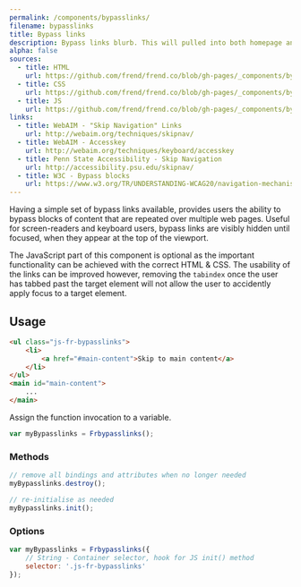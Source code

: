```yaml
---
permalink: /components/bypasslinks/
filename: bypasslinks
title: Bypass links
description: Bypass links blurb. This will pulled into both homepage and component page.
alpha: false
sources:
  - title: HTML
    url: https://github.com/frend/frend.co/blob/gh-pages/_components/bypasslinks/bypasslinks.html
  - title: CSS
    url: https://github.com/frend/frend.co/blob/gh-pages/_components/bypasslinks/bypasslinks.css
  - title: JS
    url: https://github.com/frend/frend.co/blob/gh-pages/_components/bypasslinks/bypasslinks.js
links:
  - title: WebAIM - "Skip Navigation" Links
    url: http://webaim.org/techniques/skipnav/
  - title: WebAIM - Accesskey
    url: http://webaim.org/techniques/keyboard/accesskey
  - title: Penn State Accessibility - Skip Navigation
    url: http://accessibility.psu.edu/skipnav/
  - title: W3C - Bypass blocks
    url: https://www.w3.org/TR/UNDERSTANDING-WCAG20/navigation-mechanisms-skip.html
---
```


Having a simple set of bypass links available, provides users the ability to bypass blocks of content that are repeated over multiple web pages. Useful for screen-readers and keyboard users, bypass links are visibly hidden until focused, when they appear at the top of the viewport.

The JavaScript part of this component is optional as the important functionality can be achieved with the correct HTML & CSS. The usability of the links can be improved however, removing the `tabindex` once the user has tabbed past the target element will not allow the user to accidently apply focus to a target element.

## Usage

~~~ html
<ul class="js-fr-bypasslinks">
	<li>
		<a href="#main-content">Skip to main content</a>
	</li>
</ul>
<main id="main-content">
	...
</main>
~~~

Assign the function invocation to a variable.

~~~ js
var myBypasslinks = Frbypasslinks();
~~~

### Methods

~~~ js
// remove all bindings and attributes when no longer needed
myBypasslinks.destroy();

// re-initialise as needed
myBypasslinks.init();
~~~

### Options

~~~ js
var myBypasslinks = Frbypasslinks({
	// String - Container selector, hook for JS init() method
	selector: '.js-fr-bypasslinks'
});
~~~
